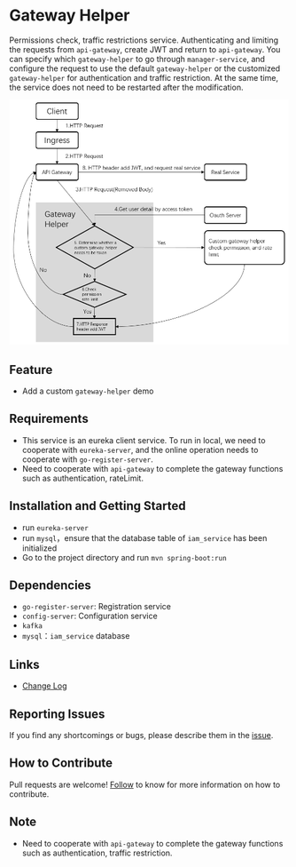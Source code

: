 # Gateway Helper
Permissions check, traffic restrictions service. Authenticating and limiting the requests from `api-gateway`, create JWT and return to `api-gateway`. You can specify which `gateway-helper` to go through `manager-service`, and configure the request to use the default `gateway-helper` or the customized `gateway-helper` for authentication and traffic restriction. At the same time, the service does not need to be restarted after the modification.

![流程图](screenshot/flow_chart.png)

## Feature
- Add a custom `gateway-helper` demo

## Requirements
- This service is an eureka client service. To run in local, we need to cooperate with `eureka-server`, and the online operation needs to cooperate with `go-register-server`.
- Need to cooperate with `api-gateway` to complete the gateway functions such as authentication, rateLimit.

## Installation and Getting Started
- run `eureka-server`
- run `mysql`，ensure that the database table of `iam_service` has been initialized
- Go to the project directory and run `mvn spring-boot:run`

## Dependencies
- `go-register-server`: Registration service
- `config-server`: Configuration service
- `kafka`
- `mysql`：`iam_service` database

## Links

* [Change Log](./CHANGELOG.zh-CN.md)

## Reporting Issues
If you find any shortcomings or bugs, please describe them in the [issue](https://github.com/choerodon/choerodon/issues/new?template=issue_template.md).

## How to Contribute
Pull requests are welcome! [Follow](https://github.com/choerodon/choerodon/blob/master/CONTRIBUTING.md) to know for more information on how to contribute.

## Note
- Need to cooperate with `api-gateway` to complete the gateway functions such as authentication, traffic restriction.